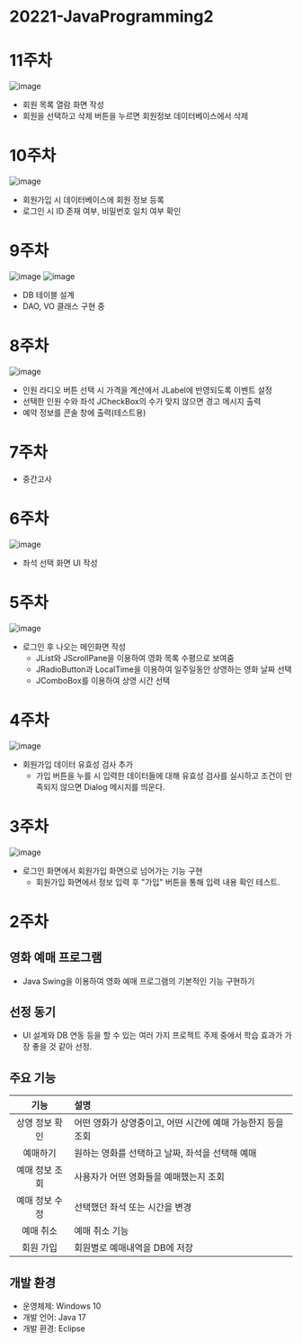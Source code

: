 # 20221-JavaProgramming2

# 11주차
![image](https://user-images.githubusercontent.com/95271528/171348912-1328e284-0c2c-4252-8f03-824ad9d708ff.png)
+ 회원 목록 열람 화면 작성
+ 회원을 선택하고 삭제 버튼을 누르면 회원정보 데이터베이스에서 삭제

# 10주차
![image](https://user-images.githubusercontent.com/95271528/171348897-17220039-e62e-47f5-8681-43e804254ac0.png)
+ 회원가입 시 데이터베이스에 회원 정보 등록
+ 로그인 시 ID 존재 여부, 비밀번호 일치 여부 확인

# 9주차
![image](https://user-images.githubusercontent.com/95271528/168474838-9d4cded0-2bdb-4595-abd6-c8bf4d206dbd.png)
![image](https://user-images.githubusercontent.com/95271528/168475016-edee4337-6620-4576-b6df-72378b129c7e.png)
+ DB 테이블 설계
+ DAO, VO 클래스 구현 중

# 8주차
![image](https://user-images.githubusercontent.com/95271528/167246568-cd525392-cbbb-487e-8bba-2e47237efd31.png)
+ 인원 라디오 버튼 선택 시 가격을 계산에서 JLabel에 반영되도록 이벤트 설정
+ 선택한 인원 수와 좌석 JCheckBox의 수가 맞지 않으면 경고 메시지 출력
+ 예약 정보를 콘솔 창에 출력(테스트용)

# 7주차
+ 중간고사

# 6주차
![image](https://user-images.githubusercontent.com/95271528/165097510-d05715c0-5e8f-49af-b824-cb515bf29105.png)
+ 좌석 선택 화면 UI 작성

# 5주차
![image](https://user-images.githubusercontent.com/95271528/163721309-9d73f790-2e72-44ac-b84b-51934f4f78c0.png)
+ 로그인 후 나오는 메인화면 작성
  + JList<ImageIcon>와 JScrollPane을 이용하여 영화 목록 수평으로 보여줌
  + JRadioButton과 LocalTime을 이용하여 일주일동안 상영하는 영화 날짜 선택
  + JComboBox를 이용하여 상영 시간 선택

# 4주차
![image](https://user-images.githubusercontent.com/95271528/161996667-fe84525f-582f-4355-a503-247fcd78f4f4.png)
+ 회원가입 데이터 유효성 검사 추가
  + 가입 버튼을 누를 시 입력한 데이터들에 대해 유효성 검사를 실시하고 조건이 만족되지 않으면 Dialog 메시지를 띄운다.

# 3주차
![image](https://user-images.githubusercontent.com/95271528/160288180-61e00c5a-e911-4975-8450-dd62fa763901.png)
+ 로그인 화면에서 회원가입 화면으로 넘어가는 기능 구현
  + 회원가입 화면에서 정보 입력 후 "가입" 버튼을 통해 입력 내용 확인 테스트.

# 2주차
## 영화 예매 프로그램
+ Java Swing을 이용하여 영화 예매 프로그램의 기본적인 기능 구현하기

## 선정 동기
+ UI 설계와 DB 연동 등을 할 수 있는 여러 가지 프로젝트 주제 중에서 학습 효과가 가장 좋을 것 같아 선정.

## 주요 기능
| 기능 | 설명 |
| :--: | :-- |
| 상영 정보 확인 | 어떤 영화가 상영중이고, 어떤 시간에 예매 가능한지 등을 조회 |
| 예매하기 | 원하는 영화를 선택하고 날짜, 좌석을 선택해 예매 |
| 예매 정보 조회 | 사용자가 어떤 영화들을 예매했는지 조회 |
| 예매 정보 수정 | 선택했던 좌석 또는 시간을 변경 |
| 예매 취소 | 예매 취소 기능 |
| 회원 가입 | 회원별로 예매내역을 DB에 저장 |

## 개발 환경
+ 운영체제: Windows 10
+ 개발 언어: Java 17
+ 개발 환경: Eclipse
